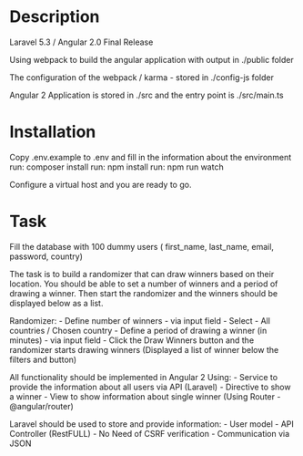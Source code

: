 # Description

Laravel 5.3 / Angular 2.0 Final Release

Using webpack to build the angular application with output in ./public folder

The configuration of the webpack / karma - stored in ./config-js folder

Angular 2 Application is stored in ./src and the entry point is ./src/main.ts

# Installation

Copy .env.example  to .env and fill in the information about the environment
run: composer install
run: npm install
run: npm run watch

Configure a virtual host and you are ready to go.

# Task

Fill the database with 100 dummy users ( first_name, last_name, email, password, country)

The task is to build a randomizer that can draw winners based on their location. You should be able to
set a number of winners and a period of drawing a winner. Then start the randomizer and the winners should
be displayed below as a list.

Randomizer:
    - Define number of winners - via input field
    - Select - All countries / Chosen country
    - Define a period of drawing a winner (in minutes) - via input field
    - Click the Draw Winners button and the randomizer starts drawing winners (Displayed a list of winner below the filters and button)


All functionality should be implemented in Angular 2 Using:
    - Service to provide the information about all users via API (Laravel)
    - Directive to show a winner
    - View to show information about single winner (Using Router - @angular/router)

Laravel should be used to store and provide information:
    - User model
    - API Controller (RestFULL)
    - No Need of CSRF verification
    - Communication via JSON
